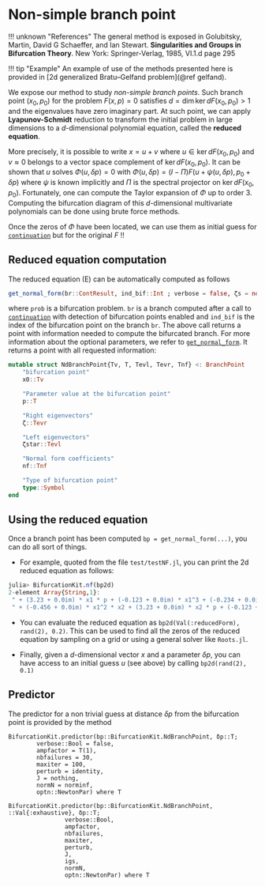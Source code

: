 # Non-simple branch point

!!! unknown "References"
    The general method is exposed in Golubitsky, Martin, David G Schaeffer, and Ian Stewart. **Singularities and Groups in Bifurcation Theory**. New York: Springer-Verlag, 1985, VI.1.d page 295
    
!!! tip "Example"
    An example of use of the methods presented here is provided in [2d generalized Bratu–Gelfand problem](@ref gelfand).    

We expose our method to study *non-simple branch points*. Such branch point $(x_0,p_0)$ for the problem $F(x,p)=0$ satisfies $d=\dim \ker dF(x_0,p_0) > 1$ and the eigenvalues have zero imaginary part. At such point, we can apply **Lyapunov-Schmidt** reduction to transform the initial problem in large dimensions to a $d$-dimensional polynomial equation, called the **reduced equation**.

More precisely, it is possible to write $x = u + v$ where $u\in \ker dF(x_0,p_0)$ and $v\approx 0$ belongs to a vector space complement of $\ker dF(x_0,p_0)$. It can be shown that $u$ solves $\Phi(u,\delta p)=0$ with $\Phi(u,\delta p) = (I-\Pi)F(u+\psi(u,\delta p),p_0+\delta p)$ where $\psi$ is known implicitly and $\Pi$ is the spectral projector on $\ker dF(x_0,p_0)$. Fortunately, one can compute the Taylor expansion of $\Phi$ up to order 3. Computing the bifurcation diagram of this $d$-dimensional multivariate polynomials can be done using brute force methods.

Once the zeros of $\Phi$ have been located, we can use them as initial guess for [`continuation`](@ref) but for the original $F$ !!


## Reduced equation computation

The reduced equation (E) can be automatically computed as follows

```julia
get_normal_form(br::ContResult, ind_bif::Int ; verbose = false, ζs = nothing, lens = getlens(br))
```

where `prob` is a bifurcation problem. `br` is a branch computed after a call to [`continuation`](@ref) with detection of bifurcation points enabled and `ind_bif` is the index of the bifurcation point on the branch `br`. The above call returns a point with information needed to compute the bifurcated branch. For more information about the optional parameters, we refer to [`get_normal_form`](@ref). It returns a point with all requested information:

```julia
mutable struct NdBranchPoint{Tv, T, Tevl, Tevr, Tnf} <: BranchPoint
	"bifurcation point"
	x0::Tv

	"Parameter value at the bifurcation point"
	p::T

	"Right eigenvectors"
	ζ::Tevr

	"Left eigenvectors"
	ζstar::Tevl

	"Normal form coefficients"
	nf::Tnf

	"Type of bifurcation point"
	type::Symbol
end
```

## Using the reduced equation
Once a branch point has been computed `bp = get_normal_form(...)`, you can do all sort of things. 

- For example, quoted from the file `test/testNF.jl`, you can print the 2d reduced equation as follows:

```julia
julia> BifurcationKit.nf(bp2d)
2-element Array{String,1}:
 " + (3.23 + 0.0im) * x1 * p + (-0.123 + 0.0im) * x1^3 + (-0.234 + 0.0im) * x1 * x2^2"
 " + (-0.456 + 0.0im) * x1^2 * x2 + (3.23 + 0.0im) * x2 * p + (-0.123 + 0.0im) * x2^3"
``` 

- You can evaluate the reduced equation as `bp2d(Val(:reducedForm), rand(2), 0.2)`. This can be used to find all the zeros of the reduced equation by sampling on a grid or using a general solver like  `Roots.jl`. 

- Finally, given a $d$-dimensional vector $x$ and a parameter $\delta p$, you can have access to an initial guess $u$ (see above) by calling `bp2d(rand(2), 0.1)`

## Predictor

The predictor for a non trivial guess at distance $\delta p$ from the bifurcation point is provided by the method

```@docs
BifurcationKit.predictor(bp::BifurcationKit.NdBranchPoint, δp::T;
        verbose::Bool = false,
        ampfactor = T(1),
        nbfailures = 30,
        maxiter = 100,
        perturb = identity,
        J = nothing,
        normN = norminf,
        optn::NewtonPar) where T
```

```@docs
BifurcationKit.predictor(bp::BifurcationKit.NdBranchPoint, ::Val{:exhaustive}, δp::T;
                verbose::Bool,
                ampfactor,
                nbfailures,
                maxiter,
                perturb,
                J,
                igs,
                normN,
                optn::NewtonPar) where T
```